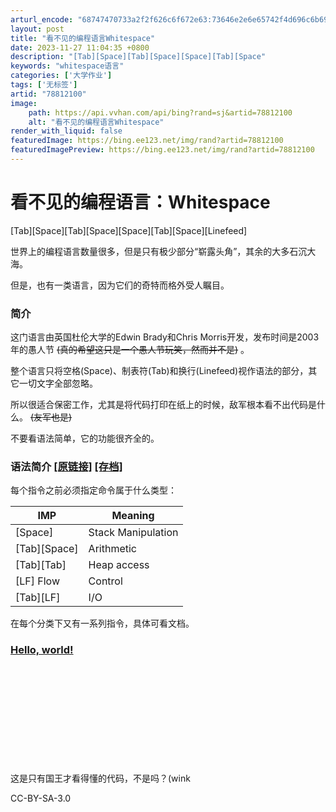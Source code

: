 ```yaml
---
arturl_encode: "68747470733a2f2f626c6f672e63:73646e2e6e65742f4d696c6b696c6963696f75734461646479:2f61727469636c652f64657461696c732f3738383132313030"
layout: post
title: "看不见的编程语言Whitespace"
date: 2023-11-27 11:04:35 +0800
description: "[Tab][Space][Tab][Space][Space][Tab][Space"
keywords: "whitespace语言"
categories: ['大学作业']
tags: ['无标签']
artid: "78812100"
image:
    path: https://api.vvhan.com/api/bing?rand=sj&artid=78812100
    alt: "看不见的编程语言Whitespace"
render_with_liquid: false
featuredImage: https://bing.ee123.net/img/rand?artid=78812100
featuredImagePreview: https://bing.ee123.net/img/rand?artid=78812100
---
```


# 看不见的编程语言：Whitespace

[Tab][Space][Tab][Space][Space][Tab][Space][Linefeed]
  
  
  

世界上的编程语言数量很多，但是只有极少部分“崭露头角”，其余的大多石沉大海。

但是，也有一类语言，因为它们的奇特而格外受人瞩目。

### 简介

这门语言由英国杜伦大学的Edwin Brady和Chris Morris开发，发布时间是2003年的愚人节
~~(真的希望这只是一个愚人节玩笑，然而并不是)~~
。

整个语言只将空格(Space)、制表符(Tab)和换行(Linefeed)视作语法的部分，其它一切文字全部忽略。

所以很适合保密工作，尤其是将代码打印在纸上的时候，敌军根本看不出代码是什么。
~~(友军也是)~~

不要看语法简单，它的功能很齐全的。

### 语法简介 [[原链接]](http://compsoc.dur.ac.uk/whitespace/tutorial.html) [[存档]](https://web.archive.org/web/20170318183338/http://compsoc.dur.ac.uk/whitespace/tutorial.html)

每个指令之前必须指定命令属于什么类型：

| IMP | Meaning |
| --- | --- |
| [Space] | Stack Manipulation |
| [Tab][Space] | Arithmetic |
| [Tab][Tab] | Heap access |
| [LF] Flow | Control |
| [Tab][LF] | I/O |

在每个分类下又有一系列指令，具体可看文档。

### [Hello, world!](https://en.wikipedia.org/wiki/Whitespace_%28programming_language%29#Sample_code)

```text










         
```

这是只有国王才看得懂的代码，不是吗？(wink

CC-BY-SA-3.0
